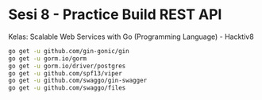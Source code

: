 # Sesi 8 - Practice Build REST API 
Kelas: Scalable Web Services with Go (Programming Language) - Hacktiv8

```bash
go get -u github.com/gin-gonic/gin
go get -u gorm.io/gorm
go get -u gorm.io/driver/postgres
go get -u github.com/spf13/viper
go get -u github.com/swaggo/gin-swagger
go get -u github.com/swaggo/files
```
